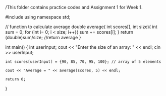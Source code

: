 /This folder contains practice codes and Assignment 1 for Week 1.

#include <iostream>
using namespace std;

// function to calculate average
double average( int scores[], int size){
	int sum = 0;
	for (int i= 0; i < size; i++){
		sum += scores[i];
	}
	return (double)sum/size; //return average
}

int main() {
	int userInput;
	cout << "Enter the size of an array: " << endl;
	cin >> userInput;
	
	int scores[userInput] = {90, 85, 70, 95, 100}; // array of 5 elements
	
	cout << "Average = " << average(scores, 5) << endl;
	
	return 0;
	
}
